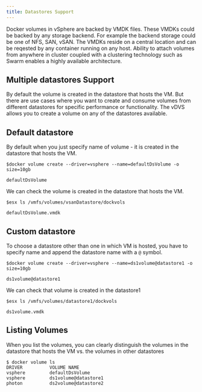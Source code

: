 ```yaml
---
title: Datastores Support
---
```


Docker volumes in vSphere are backed by VMDK files. These VMDKs could be backed by any storage backend. For example the backend storage could be one of NFS, SAN, vSAN. The VMDKs reside on a central location and can be reqested by any container running on any host. Ability to attach volumes from anywhere in cluster coupled with a clustering technology such as Swarm enables a highly available architecture.

## Multiple datastores Support

By default the volume is created in the datastore that hosts the VM. But there are use cases where you want to create and consume volumes from different datastores for specific performance or functionality. The vDVS allows you to create a volume on any of the datastores available.

## Default datastore
By default when you just specify name of volume - it is created in the datastore that hosts the VM. 

```
$docker volume create --driver=vsphere --name=defaultDsVolume -o size=10gb

defaultDsVolume
```
We can check the volume is created in the datastore that hosts the VM.

```
$esx ls /vmfs/volumes/vsanDatastore/dockvols

defaultDsVolume.vmdk
```

## Custom datastore

To choose a datastore other than one in which VM is hosted, you have to specify name and append the datastore name with a ```@``` symbol.

```
$docker volume create --driver=vsphere --name=ds1volume@datastore1 -o size=10gb

ds1volume@datastore1
``` 
We can check that volume is created in the datastore1

```
$esx ls /vmfs/volumes/datastore1/dockvols

ds1volume.vmdk
```

## Listing Volumes

When you list the volumes, you can clearly distinguish the volumes in the datastore that hosts the VM vs. the volumes in other datastores

```
$ docker volume ls
DRIVER 			VOLUME NAME
vsphere			defaultDsVolume
vsphere			ds1volume@datastore1
photon			ds2volume@datastore2
```
